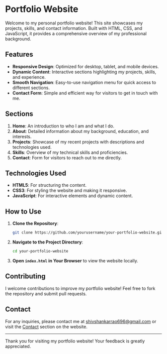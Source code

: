 # Portfolio Website

Welcome to my personal portfolio website! This site showcases my projects, skills, and contact information. Built with HTML, CSS, and JavaScript, it provides a comprehensive overview of my professional background.

## Features

- **Responsive Design**: Optimized for desktop, tablet, and mobile devices.
- **Dynamic Content**: Interactive sections highlighting my projects, skills, and experience.
- **Smooth Navigation**: Easy-to-use navigation menu for quick access to different sections.
- **Contact Form**: Simple and efficient way for visitors to get in touch with me.

## Sections

1. **Home**: An introduction to who I am and what I do.
2. **About**: Detailed information about my background, education, and interests.
3. **Projects**: Showcase of my recent projects with descriptions and technologies used.
4. **Skills**: Overview of my technical skills and proficiencies.
5. **Contact**: Form for visitors to reach out to me directly.

## Technologies Used

- **HTML5**: For structuring the content.
- **CSS3**: For styling the website and making it responsive.
- **JavaScript**: For interactive elements and dynamic content.

## How to Use

1. **Clone the Repository**:
    ```bash
    git clone https://github.com/yourusername/your-portfolio-website.git
    ```
2. **Navigate to the Project Directory**:
    ```bash
    cd your-portfolio-website
    ```
3. **Open `index.html` in Your Browser** to view the website locally.

## Contributing

I welcome contributions to improve my portfolio website! Feel free to fork the repository and submit pull requests.

## Contact

For any inquiries, please contact me at [shivshankarrao696@gmail.com](mailto:shivshankarrao696@gmail.com) or visit the [Contact](#Contact) section on the website.

---

Thank you for visiting my portfolio website! Your feedback is greatly appreciated.
